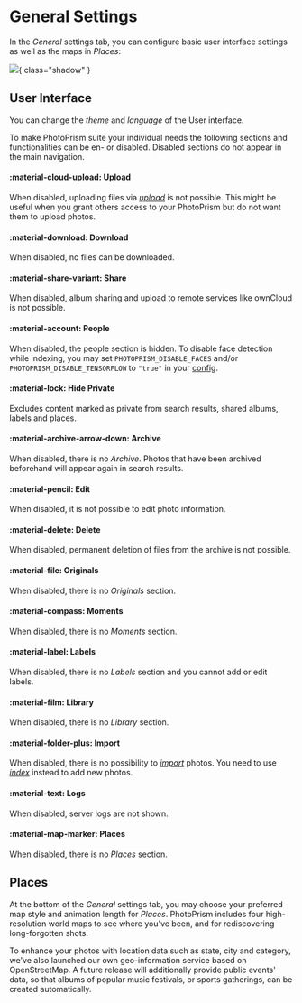 # General Settings

In the *General* settings tab, you can configure basic user interface settings as well as the maps in *Places*:

![](img/general-settings.jpg){ class="shadow" }
<!--![](img/settings-general.png)-->

## User Interface ##
You can change the *theme* and *language* of the User interface.

To make PhotoPrism suite your individual needs the following sections and functionalities can be en- or disabled.
Disabled sections do not appear in the main navigation.

#### :material-cloud-upload: Upload ####
When disabled, uploading files via [*upload*](../library/upload.md) is not possible. 
This might be useful when you grant others access to your PhotoPrism but do not want them to upload photos.

#### :material-download: Download ####
When disabled, no files can be downloaded.

#### :material-share-variant: Share ####
When disabled, album sharing and upload to remote services like ownCloud is not possible.

#### :material-account: People ####
When disabled, the people section is hidden. To disable face detection while indexing, you may set `PHOTOPRISM_DISABLE_FACES` and/or `PHOTOPRISM_DISABLE_TENSORFLOW` to `"true"` in your [config](../../getting-started/config-options.md).

#### :material-lock: Hide Private ####
Excludes content marked as private from search results, shared albums, labels and places.

#### :material-archive-arrow-down: Archive ####
When disabled, there is no *Archive*. Photos that have been archived beforehand will appear again in search results.

#### :material-pencil: Edit ####
When disabled, it is not possible to edit photo information.

#### :material-delete: Delete ####
When disabled, permanent deletion of files from the archive is not possible.

#### :material-file: Originals ####
When disabled, there is no *Originals* section.

#### :material-compass: Moments ####
When disabled, there is no *Moments* section.

#### :material-label: Labels ####
When disabled, there is no *Labels* section and you cannot add or edit labels.

#### :material-film: Library ####
When disabled, there is no *Library* section.

#### :material-folder-plus: Import ####
When disabled, there is no possibility to [*import*](../library/import.md) photos. You need to use [*index*](../library/originals.md) instead to add new photos.

#### :material-text: Logs ####
When disabled, server logs are not shown.

#### :material-map-marker: Places ####
When disabled, there is no *Places* section.

## Places ##

At the bottom of the *General* settings tab, you may choose your preferred map style and animation length for *Places*.
PhotoPrism includes four high-resolution world maps to see where you've been, and for rediscovering long-forgotten shots.

To enhance your photos with location data such as state, city and category, we've also launched our own geo-information service based on OpenStreetMap.
A future release will additionally provide public events' data, so that albums of popular music festivals, or sports gatherings, can be created automatically.

